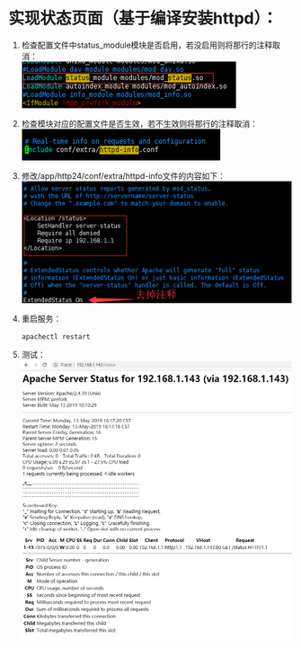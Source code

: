 # 实现状态页面（基于编译安装httpd）：
1. 检查配置文件中status_module模块是否启用，若没启用则将那行的注释取消：  
    ![avagar](https://github.com/aNswerO/note/blob/master/10th-week/pic/%E5%AE%9E%E7%8E%B0%E7%8A%B6%E6%80%81%E9%A1%B5%E9%9D%A2/%E6%A8%A1%E5%9D%97%E5%90%AF%E7%94%A8.png)

2. 检查模块对应的配置文件是否生效，若不生效则将那行的注释取消：  
    ![avagar](https://github.com/aNswerO/note/blob/master/10th-week/pic/%E5%AE%9E%E7%8E%B0%E7%8A%B6%E6%80%81%E9%A1%B5%E9%9D%A2/%E4%BD%BF%E5%AF%B9%E5%BA%94%E6%96%87%E4%BB%B6%E7%94%9F%E6%95%88.png)  
3. 修改/app/http24/conf/extra/httpd-info文件的内容如下：  
    ![avagar](https://github.com/aNswerO/note/blob/master/10th-week/pic/%E5%AE%9E%E7%8E%B0%E7%8A%B6%E6%80%81%E9%A1%B5%E9%9D%A2/%E4%BF%AE%E6%94%B9%E5%AF%B9%E5%BA%94%E9%85%8D%E7%BD%AE%E6%96%87%E4%BB%B6.png)  
4. 重启服务：
    ```
    apachectl restart
    ```
5. 测试：  
    ![avagar](https://github.com/aNswerO/note/blob/master/10th-week/pic/%E5%AE%9E%E7%8E%B0%E7%8A%B6%E6%80%81%E9%A1%B5%E9%9D%A2/%E6%B5%8B%E8%AF%95.png)

